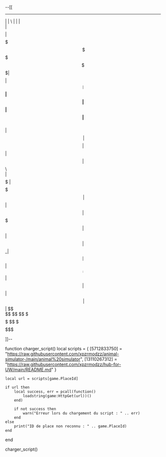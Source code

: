 --[[
 ________  _______   ______  ________  ________ 
|        \|       \ |      \|        \|        \
| $$$$$$$$| $$$$$$$\ \$$$$$$ \$$$$$$$$| $$$$$$$$
| $$__    | $$__| $$  | $$     | $$   | $$__    
| $$  \   | $$    $$  | $$     | $$   | $$  \   
| $$$$$   | $$$$$$$\  | $$     | $$   | $$$$$   
| $$      | $$  | $$ _| $$_    | $$   | $$_____ 
| $$      | $$  | $$|   $$ \   | $$   | $$     \
 \$$       \$$   \$$ \$$$$$$    \$$    \$$$$$$$$

]]--

function charger_script()
    local scripts = {
        [5712833750] = "https://raw.githubusercontent.com/xpzrmodzz/animal-simulator-/main/animal%20simulator",
        [13110267312] = "https://raw.githubusercontent.com/xpzrmodzz/hub-for-UW/main/README.md"
    }

    local url = scripts[game.PlaceId]

    if url then
        local success, err = pcall(function()
            loadstring(game:HttpGet(url))()
        end)

        if not success then
            warn("Erreur lors du chargement du script : " .. err)
        end
    else
        print("ID de place non reconnu : " .. game.PlaceId)
    end
end

charger_script()

